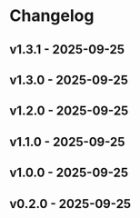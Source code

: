 # Changelog

## v1.3.1 - 2025-09-25
## v1.3.0 - 2025-09-25
## v1.2.0 - 2025-09-25
## v1.1.0 - 2025-09-25
## v1.0.0 - 2025-09-25
## v0.2.0 - 2025-09-25

